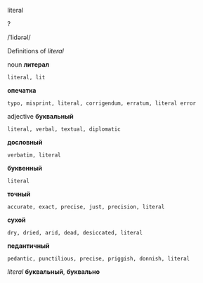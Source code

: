literal

?

/ˈlidərəl/

Definitions of _literal_

noun
**литерал**

    literal, lit
**опечатка**

    typo, misprint, literal, corrigendum, erratum, literal error

adjective
**буквальный**

    literal, verbal, textual, diplomatic
**дословный**

    verbatim, literal
**буквенный**

    literal
**точный**

    accurate, exact, precise, just, precision, literal
**сухой**

    dry, dried, arid, dead, desiccated, literal
**педантичный**

    pedantic, punctilious, precise, priggish, donnish, literal

_literal_
**буквальный**, **буквально**